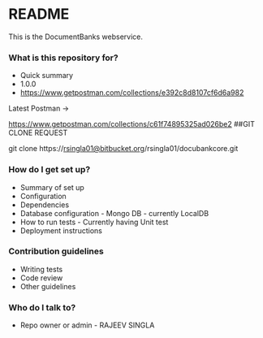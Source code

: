 # README #

This is the DocumentBanks webservice.

### What is this repository for? ###

* Quick summary
* 1.0.0
* https://www.getpostman.com/collections/e392c8d8107cf6d6a982

Latest Postman ->

https://www.getpostman.com/collections/c61f74895325ad026be2
##GIT CLONE REQUEST

git clone https://rsingla01@bitbucket.org/rsingla01/docubankcore.git


### How do I get set up? ###

* Summary of set up
* Configuration
* Dependencies
* Database configuration - Mongo DB - currently LocalDB
* How to run tests - Currently having Unit test 
* Deployment instructions

### Contribution guidelines ###

* Writing tests
* Code review
* Other guidelines

### Who do I talk to? ###

* Repo owner or admin - RAJEEV SINGLA